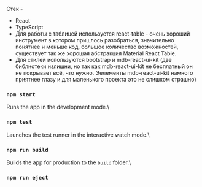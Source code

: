 Стек -
- React
- TypeScript
- Для работы с таблицей используется react-table - очень хороший инструмент в котором пришлось разобраться, значительно понятнее и меньше код, большое количество возможностей, существует так же хорошая абстракция Material React Table.
- Для стилей используются bootstrap и mdb-react-ui-kit
 (две библиотеки излишни, но так как mdb-react-ui-kit не бесплатный он не покрывает всё, что нужно.
  Эелементы mdb-react-ui-kit намного приятнее глазу и для маленького проекта это не слишком страшно)
### `npm start`

Runs the app in the development mode.\

### `npm test`

Launches the test runner in the interactive watch mode.\

### `npm run build`

Builds the app for production to the `build` folder.\

### `npm run eject`


